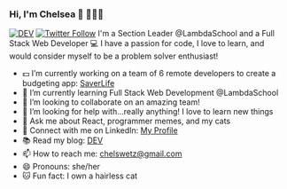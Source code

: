 ### Hi, I'm Chelsea 👋 👩🏻‍💻

[![DEV](https://dev.to/chelsea_wetzel&style=for-the-badge&url=https%3A%2F%2Fdev.to/chelsea_wetzel%2F)](https://dev.to/chelsea_wetzel)
[![Twitter Follow](https://img.shields.io/twitter/follow/chelswetz?color=%231DA1F2&label=follow%20%40chelswetz&style=for-the-badge)](https://twitter.com/ChelsWetz)
I'm a Section Leader @LambdaSchool and a Full Stack Web Developer 💻  I have a passion for code, I love to learn, and would consider myself to be a problem solver enthusiast!

- 💵  I’m currently working on a team of 6 remote developers to create a budgeting app: [SaverLife](https://github.com/Lambda-School-Labs/Labs25-SaverLife-TeamC-fe)
- 🌱  I’m currently learning Full Stack Web Development @LambdaSchool
- 👯  I’m looking to collaborate on an amazing team!
- 🤔  I’m looking for help with...really anything! I love to learn new things 
- 💬  Ask me about React, programmer memes, and my cats
- 🔗  Connect with me on LinkedIn: [My Profile](https://www.linkedin.com/in/chelsea-wetzel/)
- 📚  Read my blog: [DEV](https://dev.to/chelsea_wetzel)
- 📫  How to reach me: chelswetz@gmail.com
- 😄  Pronouns: she/her
- 🐱  Fun fact: I own a hairless cat 
